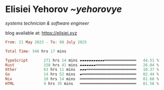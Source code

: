 # Elisiei Yehorov *~yehorovye*

*systems technician & software engineer*

blog available at: https://elisiei.xyz

<!--START_SECTION:waka-->

```haskell
From: 21 May 2023 - To: 08 July 2025

Total Time: 546 hrs 17 mins

TypeScript       271 hrs 14 mins ▰▰▰▰▰▰▰▰▰▰▰══════════════   44.51 %
Rust             158 hrs 41 mins ▰▰▰▰▰▰▰══════════════════   26.04 %
Other            63 hrs 11 mins  ▰▰▰══════════════════════   10.37 %
Go               14 hrs 52 mins  ▰════════════════════════   02.44 %
Nix              10 hrs 14 mins  ═════════════════════════   01.68 %
HTML             9 hrs 39 mins   ═════════════════════════   01.58 %
```

<!--END_SECTION:waka-->
